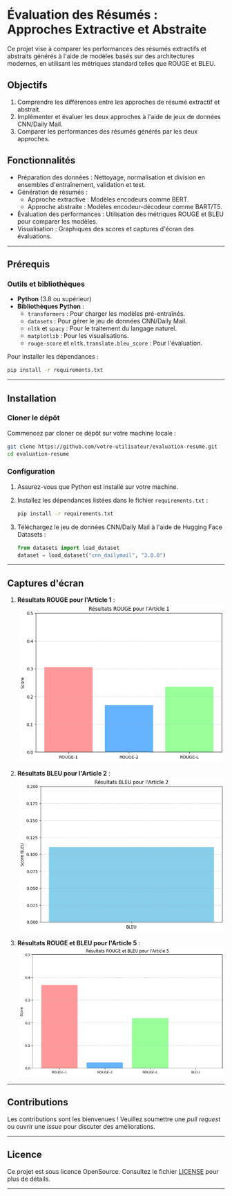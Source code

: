 # Évaluation des Résumés : Approches Extractive et Abstraite

Ce projet vise à comparer les performances des résumés extractifs et abstraits générés à l'aide de modèles basés sur des architectures modernes, en utilisant les métriques standard telles que ROUGE et BLEU.

## Objectifs
1. Comprendre les différences entre les approches de résumé extractif et abstrait.
2. Implémenter et évaluer les deux approches à l'aide de jeux de données CNN/Daily Mail.
3. Comparer les performances des résumés générés par les deux approches.

## Fonctionnalités
- Préparation des données : Nettoyage, normalisation et division en ensembles d'entraînement, validation et test.
- Génération de résumés :
  - Approche extractive : Modèles encodeurs comme BERT.
  - Approche abstraite : Modèles encodeur-décodeur comme BART/T5.
- Évaluation des performances : Utilisation des métriques ROUGE et BLEU pour comparer les modèles.
- Visualisation : Graphiques des scores et captures d'écran des évaluations.

---

## Prérequis

### Outils et bibliothèques
- **Python** (3.8 ou supérieur)
- **Bibliothèques Python** :
  - `transformers` : Pour charger les modèles pré-entraînés.
  - `datasets` : Pour gérer le jeu de données CNN/Daily Mail.
  - `nltk` et `spacy` : Pour le traitement du langage naturel.
  - `matplotlib` : Pour les visualisations.
  - `rouge-score` et `nltk.translate.bleu_score` : Pour l'évaluation.

Pour installer les dépendances :
```bash
pip install -r requirements.txt
```

---

## Installation

### Cloner le dépôt
Commencez par cloner ce dépôt sur votre machine locale :
```bash
git clone https://github.com/votre-utilisateur/evaluation-resume.git
cd evaluation-resume
```

### Configuration
1. Assurez-vous que Python est installé sur votre machine.
2. Installez les dépendances listées dans le fichier `requirements.txt` :
   ```bash
   pip install -r requirements.txt
   ```

3. Téléchargez le jeu de données CNN/Daily Mail à l'aide de Hugging Face Datasets :
   ```python
   from datasets import load_dataset
   dataset = load_dataset("cnn_dailymail", "3.0.0")
   ```

---

## Captures d'écran
1. **Résultats ROUGE pour l'Article 1** :
   ![Capture ROUGE Article 1](data/Capture_ROUGE_Article_1.png)

2. **Résultats BLEU pour l'Article 2** :
   ![Capture BLEU Article 2](data/Capture_BLEU_Article_2.png)

3. **Résultats ROUGE et BLEU pour l'Article 5** :
   ![Capture ROUGE et BLEU Article 5](data/Capture_ROUGE_BLEU_Article_5.png)

---

## Contributions
Les contributions sont les bienvenues ! Veuillez soumettre une *pull request* ou ouvrir une *issue* pour discuter des améliorations.

---

## Licence
Ce projet est sous licence OpenSource. Consultez le fichier [LICENSE](LICENSE) pour plus de détails.

---